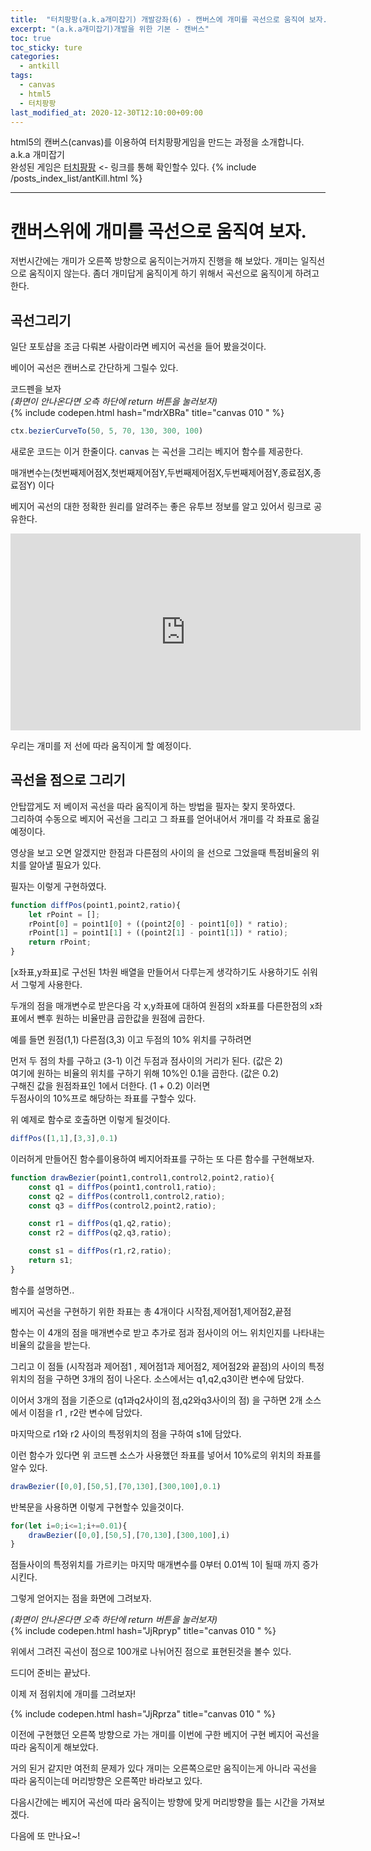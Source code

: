 ```yaml
---
title:  "터치팡팡(a.k.a개미잡기) 개발강좌(6) - 캔버스에 개미를 곡선으로 움직여 보자."
excerpt: "(a.k.a개미잡기)개발을 위한 기본 - 캔버스"
toc: true
toc_sticky: ture
categories:
  - antkill
tags:
  - canvas
  - html5
  - 터치팡팡
last_modified_at: 2020-12-30T12:10:00+09:00
---
```


html5의 캔버스(canvas)를 이용하여 터치팡팡게임을 만드는 과정을 소개합니다. a.k.a 개미잡기  
완성된 게임은 [터치팡팡](https://mnmsoft.co.kr/content/ant) <- 링크를 통해 확인할수 있다.
{% include /posts_index_list/antKill.html %}

---

# 캔버스위에 개미를 곡선으로 움직여 보자.

저번시간에는 개미가 오른쪽 방향으로 움직이는거까지 진행을 해 보았다.
개미는 일직선으로 움직이지 않는다. 좀더 개미답게 움직이게 하기 위해서 곡선으로 움직이게 하려고 한다.


## 곡선그리기
일단 포토샵을 조금 다뤄본 사람이라면 베지어 곡선을 들어 봤을것이다.

베이어 곡선은 캔버스로 간단하게 그릴수 있다.

코드펜을 보자  
*(화면이 안나온다면 오측 하단에 return 버튼을 눌러보자)*  
{% include codepen.html hash="mdrXBRa" title="canvas 010 " %} 

``` js
ctx.bezierCurveTo(50, 5, 70, 130, 300, 100)
```
새로운 코드는 이거 한줄이다.
canvas 는 곡선을 그리는 베지어 함수를 제공한다.

매개변수는(첫번째제어점X,첫번째제어점Y,두번째제어점X,두번째제어점Y,종료점X,종료점Y) 이다  

베지어 곡선의 대한 정확한 원리를 알려주는 좋은 유투브 정보를 알고 있어서 링크로 공유한다.

<iframe width="560" height="315" src="https://www.youtube.com/embed/iHwtS-ph_gg" frameborder="0" allow="accelerometer; autoplay; clipboard-write; encrypted-media; gyroscope; picture-in-picture" allowfullscreen></iframe>  


우리는 개미를 저 선에 따라 움직이게 할 예정이다.

## 곡선을 점으로 그리기

안탑깝게도 저 베이저 곡선을 따라 움직이게 하는 방법을 필자는 찾지 못하였다.  
그리하여 수동으로 베지어 곡선을 그리고 그 좌표를 얻어내어서 
개미를 각 좌표로 옮길 예정이다.

영상을 보고 오면 알겠지만 한점과 다른점의 사이의 을 선으로 그었을때 특점비율의 위치를 알아낼 필요가 있다.

필자는 이렇게 구현하였다.

``` js
function diffPos(point1,point2,ratio){
	let rPoint = [];
	rPoint[0] = point1[0] + ((point2[0] - point1[0]) * ratio);
	rPoint[1] = point1[1] + ((point2[1] - point1[1]) * ratio);
	return rPoint;
}
```
[x좌표,y좌표]로 구선된 1차원 배열을 만들어서 다루는게 생각하기도 사용하기도 쉬워서 그렇게 사용한다.

두개의 점을 매개변수로 받은다음 각 x,y좌표에 대하여
원점의 x좌표를 다른한점의 x좌표에서 뺀후 원하는 비율만큼 곱한값을 원점에 곱한다.

예를 들면 원점(1,1) 다른점(3,3) 이고 두점의 10% 위치를 구하려면  

먼저 두 점의 차를 구하고 (3-1) 이건 두점과 점사이의 거리가 된다. (값은 2)  
여기에 원하는 비율의 위치를 구하기 위해 10%인 0.1을 곱한다.  (값은 0.2)  
구해진 값을 원점좌표인 1에서 더한다.  (1 + 0.2) 이러면   
두점사이의 10%프로 해당하는 좌표를 구할수 있다.  


위 예제로 함수로 호출하면 이렇게 될것이다.
``` js
diffPos([1,1],[3,3],0.1)
```

이러허게 만들어진 함수를이용하여 베지어좌표를 구하는 또 다른 함수를 구현해보자.

``` js
function drawBezier(point1,control1,control2,point2,ratio){
	const q1 = diffPos(point1,control1,ratio);
	const q2 = diffPos(control1,control2,ratio);
	const q3 = diffPos(control2,point2,ratio);

	const r1 = diffPos(q1,q2,ratio);
	const r2 = diffPos(q2,q3,ratio);

	const s1 = diffPos(r1,r2,ratio);
	return s1;
}
```

함수를 설명하면..

베지어 곡선을 구현하기 위한 좌표는 총 4개이다
시작점,제어점1,제어점2,끝점 

함수는 이 4개의 점을 매개변수로 받고 추가로 점과 점사이의 어느 위치인지를 나타내는 비율의 값을을 받는다.


그리고 이 점들 (시작점과 제어점1 , 제어점1과 제어점2, 제어점2와 끝점)의 사이의 특정위치의 점을 구하면 3개의 점이 나온다. 
소스에서는 q1,q2,q3이란 변수에 담았다.

이어서 3개의 점을 기준으로 (q1과q2사이의 점,q2와q3사이의 점) 을 구하면 2개
소스에서 이점을 r1 , r2란 변수에 담았다.

마지막으로 r1와 r2 사이의 특정위치의 점을 구하여 s1에 담았다.

이런 함수가 있다면
위 코드펜 소스가 사용했던 좌표를 넣어서 10%로의 위치의 좌표를 알수 있다.

``` js
drawBezier([0,0],[50,5],[70,130],[300,100],0.1)
```

반복문을 사용하면 이렇게 구현할수 있을것이다.

``` js
for(let i=0;i<=1;i+=0.01){
	drawBezier([0,0],[50,5],[70,130],[300,100],i)	
}
```




점들사이의 특정위치를 가르키는 마지막 매개변수를 0부터 0.01씩 1이 될때 까지 증가시킨다.

그렇게 얻어지는 점을 화면에 그려보자.

*(화면이 안나온다면 오측 하단에 return 버튼을 눌러보자)*  
{% include codepen.html hash="JjRpryp" title="canvas 010 " %} 


위에서 그려진 곡선이 점으로 100개로 나뉘어진 점으로 표현된것을 볼수 있다.

드디어 준비는 끝났다.

이제 저 점위치에 개미를 그려보자!

{% include codepen.html hash="JjRprza" title="canvas 010 " %} 

이전에 구현했던 
오른쪽 방향으로 가는 개미를 이번에 구한 베지어 구현 베지어 곡선을 따라 
움직이게 해보았다.  
  
거의 된거 같지만 여전희 문제가 있다 개미는 오른쪽으로만 움직이는게 아니라
곡선을 따라 움직이는데 머리방향은 오른쪽만 바라보고 있다.  


다음시간에는 베지어 곡선에 따라 움직이는 방향에 맞게 머리방향을 틀는 시간을 
가져보겠다.

다음에 또 만나요~!





































